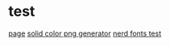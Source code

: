# test
[page](https://user664635.github.io/)
[solid color png generator](https://user664635.github.io/solid_color.html)
[nerd fonts test](https://user664635.github.io/nerd_fonts_test.txt)
